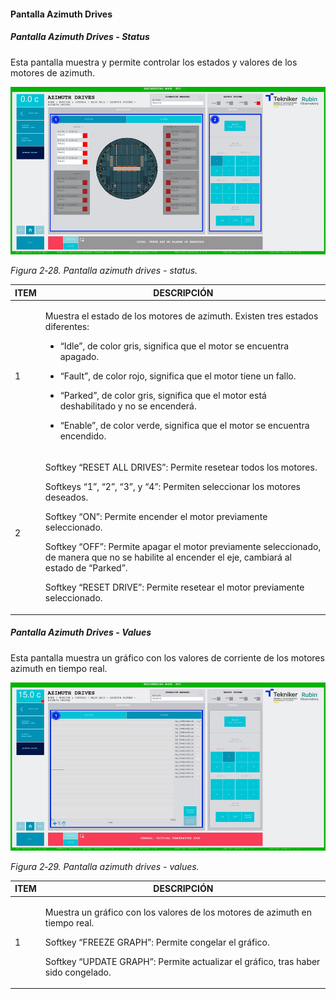 #### Pantalla Azimuth Drives

##### Pantalla Azimuth Drives - Status

Esta pantalla muestra y permite controlar los estados y valores de los motores de azimuth.

![](../Resources/media/image35.png)

*Figura 2‑28. Pantalla azimuth drives - status.*

<table>
<colgroup>
<col style="width: 13<col style="width: 86</colgroup>
<thead>
<tr class="header">
<th>ITEM</th>
<th>DESCRIPCIÓN</th>
</tr>
</thead>
<tbody>
<tr class="odd">
<td>1</td>
<td><p>Muestra el estado de los motores de azimuth. Existen tres estados diferentes:</p>
<ul>
<li><p>“Idle”, de color gris, significa que el motor se encuentra apagado.</p></li>
<li><p>“Fault”, de color rojo, significa que el motor tiene un fallo.</p></li>
<li><p>“Parked”, de color gris, significa que el motor está deshabilitado y no se encenderá.</p></li>
<li><p>“Enable”, de color verde, significa que el motor se encuentra encendido.</p></li>
</ul></td>
</tr>
<tr class="even">
<td>2</td>
<td><p>Softkey “RESET ALL DRIVES”: Permite resetear todos los motores.</p>
<p>Softkeys “1”, “2”, “3”, y “4”: Permiten seleccionar los motores deseados.</p>
<p>Softkey “ON”: Permite encender el motor previamente seleccionado.</p>
<p>Softkey “OFF”: Permite apagar el motor previamente seleccionado, de manera que no se habilite al encender el eje,
cambiará al estado de “Parked”.</p>
<p>Softkey “RESET DRIVE”: Permite resetear el motor previamente seleccionado.</p></td>
</tr>
</tbody>
</table>

##### Pantalla Azimuth Drives - Values

Esta pantalla muestra un gráfico con los valores de corriente de los motores azimuth en tiempo real.

![](../Resources/media/image36.png)

*Figura 2‑29. Pantalla azimuth drives - values.*

<table>
<colgroup>
<col style="width: 13<col style="width: 86</colgroup>
<thead>
<tr class="header">
<th>ITEM</th>
<th>DESCRIPCIÓN</th>
</tr>
</thead>
<tbody>
<tr class="odd">
<td>1</td>
<td><p>Muestra un gráfico con los valores de los motores de azimuth en tiempo real.</p>
<p>Softkey “FREEZE GRAPH”: Permite congelar el gráfico.</p>
<p>Softkey “UPDATE GRAPH”: Permite actualizar el gráfico, tras haber sido congelado.</p></td>
</tr>
</tbody>
</table>

